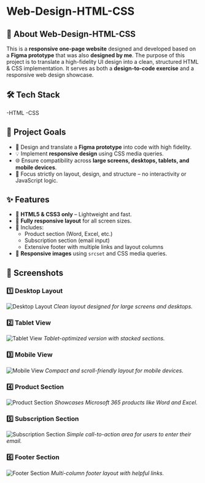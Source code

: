 # Web-Design-HTML-CSS

## 🚀 About Web-Design-HTML-CSS

This is a **responsive one-page website** designed and developed based on a **Figma prototype** that was also **designed by me**. The purpose of this project is to translate a high-fidelity UI design into a clean, structured HTML & CSS implementation. It serves as both a **design-to-code exercise** and a responsive web design showcase.

## 🛠 Tech Stack
  -HTML
  -CSS
  
## 🎯 Project Goals

- 🎨 Design and translate a **Figma prototype** into code with high fidelity.
- 💡 Implement **responsive design** using CSS media queries.
- 🌐 Ensure compatibility across **large screens, desktops, tablets, and mobile devices**.
- 🧱 Focus strictly on layout, design, and structure – no interactivity or JavaScript logic.

## ✨ Features

- 🔹 **HTML5 & CSS3 only** – Lightweight and fast.
- 🔹 **Fully responsive layout** for all screen sizes.
- 🔹 Includes:
  - Product section (Word, Excel, etc.)
  - Subscription section (email input)
  - Extensive footer with multiple links and layout columns
- 🔹 **Responsive images** using `srcset` and CSS media queries.

## 📸 Screenshots

### 1️⃣ Desktop Layout
![Desktop Layout](images/)
*Clean layout designed for large screens and desktops.*

### 2️⃣ Tablet View
![Tablet View](path-to-image2.png)
*Tablet-optimized version with stacked sections.*

### 3️⃣ Mobile View
![Mobile View](path-to-image3.png)
*Compact and scroll-friendly layout for mobile devices.*

### 4️⃣ Product Section
![Product Section](path-to-image4.png)
*Showcases Microsoft 365 products like Word and Excel.*

### 5️⃣ Subscription Section
![Subscription Section](path-to-image5.png)
*Simple call-to-action area for users to enter their email.*

### 6️⃣ Footer Section
![Footer Section](path-to-image6.png)
*Multi-column footer layout with helpful links.*
